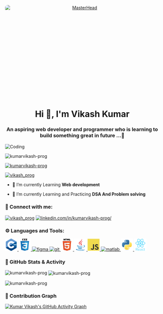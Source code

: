 <p align="center" style="margin: 0; padding: 0;">
  <a href="#">
    <img src="https://gifdb.com/images/high/programming-high-tech-computer-codes-dme0h7x7m3mtt3uv.gif"
         alt="MasterHead"
         style="width: 100%; height: 300px; object-fit: cover; display: block; margin: 0 auto; border-radius: 8px;">
  </a>
</p>


<h1 align="center">Hi 👋, I'm Vikash Kumar</h1>
<h3 align="center">An aspiring web developer and programmer who is learning to build something great in future ...🚀</h3>
<img align="center" alt="Coding" width="250" src="https://media.licdn.com/dms/image/v2/D5612AQGOmwfIE5mlWA/article-cover_image-shrink_720_1280/article-cover_image-shrink_720_1280/0/1674617947228?e=2147483647&v=beta&t=L-J1EFIJzlFXa-2bu5K-SqOT0PXYAaPZgXxnpneoF0U">



<p align="left"> <img src="https://komarev.com/ghpvc/?username=kumarvikash-prog&label=Profile%20views&color=0e75b6&style=flat" alt="kumarvikash-prog" /> </p>

<p align="left"> <a href="https://github.com/ryo-ma/github-profile-trophy"><img src="https://github-profile-trophy.vercel.app/?username=kumarvikash-prog" alt="kumarvikash-prog" /></a> </p>

<p align="left"> <a href="https://twitter.com/vikash_prog" target="blank"><img src="https://img.shields.io/twitter/follow/vikash_prog?logo=twitter&style=for-the-badge" alt="vikash_prog" /></a> </p>

- 🔭 I’m currently Learning **Web development**

- 🌱 I’m currently Learning and Practicing **DSA And Problem solving**

<h3 align="left">🤝 Connect with me:</h3>
<p align="left">
<a href="https://twitter.com/vikash_prog" target="blank"><img align="center" src="https://raw.githubusercontent.com/rahuldkjain/github-profile-readme-generator/master/src/images/icons/Social/twitter.svg" alt="vikash_prog" height="30" width="40" /></a>
<a href="https://linkedin.com/in/linkedin.com/in/kumarvikash-prog/" target="blank"><img align="center" src="https://raw.githubusercontent.com/rahuldkjain/github-profile-readme-generator/master/src/images/icons/Social/linked-in-alt.svg" alt="linkedin.com/in/kumarvikash-prog/" height="30" width="40" /></a>
</p>

<h3 align="left">⚙️ Languages and Tools:</h3>
<p align="left">
    <a href="https://www.w3schools.com/cpp/" target="_blank" rel="noreferrer"> <img src="https://raw.githubusercontent.com/devicons/devicon/master/icons/cplusplus/cplusplus-original.svg" alt="cplusplus" width="40" height="40" /> </a>
    <a href="https://www.w3schools.com/css/" target="_blank" rel="noreferrer"> <img src="https://raw.githubusercontent.com/devicons/devicon/master/icons/css3/css3-original-wordmark.svg" alt="css3" width="40" height="40" /> </a>
    <a href="https://www.figma.com/" target="_blank" rel="noreferrer"> <img src="https://www.vectorlogo.zone/logos/figma/figma-icon.svg" alt="figma" width="40" height="40" /> </a>
    <a href="https://git-scm.com/" target="_blank" rel="noreferrer"> <img src="https://www.vectorlogo.zone/logos/git-scm/git-scm-icon.svg" alt="git" width="40" height="40" /> </a>
    <a href="https://www.w3.org/html/" target="_blank" rel="noreferrer"> <img src="https://raw.githubusercontent.com/devicons/devicon/master/icons/html5/html5-original-wordmark.svg" alt="html5" width="40" height="40" /> </a>
    <a href="https://www.java.com" target="_blank" rel="noreferrer"> <img src="https://raw.githubusercontent.com/devicons/devicon/master/icons/java/java-original.svg" alt="java" width="40" height="40" /> </a>
    <a href="https://developer.mozilla.org/en-US/docs/Web/JavaScript" target="_blank" rel="noreferrer">
        <img src="https://raw.githubusercontent.com/devicons/devicon/master/icons/javascript/javascript-original.svg" alt="javascript" width="40" height="40" />
    </a>
    <a href="https://www.mathworks.com/" target="_blank" rel="noreferrer"> <img src="https://upload.wikimedia.org/wikipedia/commons/2/21/Matlab_Logo.png" alt="matlab" width="40" height="40" /> </a>
    <a href="https://www.python.org" target="_blank" rel="noreferrer"> <img src="https://raw.githubusercontent.com/devicons/devicon/master/icons/python/python-original.svg" alt="python" width="40" height="40" /> </a>
    <a href="https://reactjs.org/" target="_blank" rel="noreferrer"> <img src="https://raw.githubusercontent.com/devicons/devicon/master/icons/react/react-original-wordmark.svg" alt="react" width="40" height="40" /> </a>
</p>


<h3>🚀 GitHub Stats & Activity</h3>

<p><img align="left" src="https://github-readme-stats.vercel.app/api/top-langs?username=kumarvikash-prog&show_icons=true&locale=en&layout=compact" alt="kumarvikash-prog" /></p>

<p>&nbsp;<img align="center" src="https://github-readme-stats.vercel.app/api?username=kumarvikash-prog&show_icons=true&locale=en" alt="kumarvikash-prog" /></p>

<p><img align="center" src="https://github-readme-streak-stats.herokuapp.com/?user=kumarvikash-prog&" alt="kumarvikash-prog" /></p>

<h3>🌱 Contribution Graph</h3> <!-- Github Contribution graph -->

[![Kumar Vikash's GitHub Activity Graph](https://github-readme-activity-graph.vercel.app/graph?username=kumarvikash-prog&theme=react)](https://github.com/Ashutosh00710/github-readme-activity-graph)


<!-- <h3>🧑‍💻 Leetcode stats & Activity</h3>  --> <!-- leetcode stats with heatmap --> 

<!-- ![Leetcode Stats](https://leetcard.jacoblin.cool/kumarvikash-prog?ext=heatmap) -->


<!-- Future things - uncomment and see the changes -->

<!-- 
## Here are some of the technologies I work with:

- **Frontend:**  
  ![JavaScript](https://img.shields.io/badge/-JavaScript-F7DF1E?style=flat&logo=javascript&logoColor=black)
  ![HTML5](https://img.shields.io/badge/-HTML5-E34F26?style=flat&logo=html5&logoColor=white)
  ![CSS3](https://img.shields.io/badge/-CSS3-1572B6?style=flat&logo=css3)
  ![Tailwind CSS](https://img.shields.io/badge/-Tailwind%20CSS-06B6D4?style=flat&logo=tailwind-css&logoColor=white)
  ![React](https://img.shields.io/badge/-React-61DAFB?style=flat&logo=react&logoColor=black)
  ![Next.js](https://img.shields.io/badge/-Next.js-000000?style=flat&logo=next.js&logoColor=white)

- **Backend:**  
  ![Node.js](https://img.shields.io/badge/-Node.js-339933?style=flat&logo=node.js&logoColor=white)
  ![Express](https://img.shields.io/badge/-Express-000000?style=flat&logo=express&logoColor=white)
  ![PostgreSQL](https://img.shields.io/badge/-PostgreSQL-336791?style=flat&logo=postgresql&logoColor=white)
  ![MongoDB](https://img.shields.io/badge/-MongoDB-47A248?style=flat&logo=mongodb&logoColor=white)
  ![MySQL](https://img.shields.io/badge/-MySQL-4479A1?style=flat&logo=mysql&logoColor=white)

- **Dev Tools:**  
  ![Webpack](https://img.shields.io/badge/-Webpack-8DD6F9?style=flat&logo=webpack&logoColor=black)
  ![Babel](https://img.shields.io/badge/-Babel-F9DC3E?style=flat&logo=babel&logoColor=black)

- **Machine Learning:**  
  ![TensorFlow](https://img.shields.io/badge/-TensorFlow-FF6F00?style=flat&logo=tensorflow&logoColor=white)

- **Design:**  
  ![Figma](https://img.shields.io/badge/-Figma-F24E1E?style=flat&logo=figma&logoColor=white)

-->
